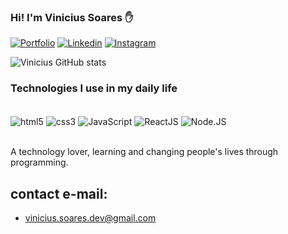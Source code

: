 
### Hi! I'm Vinicius Soares ✋

[![Portfolio](https://img.shields.io/website-up-down-green-red/http/monip.org.svg)](https://portfolio-jet-two-61.vercel.app/)
[![Linkedin](https://img.shields.io/badge/LinkedIn-0077B5?style=for-the-badge&logo=linkedin&logoColor=white)](https://www.linkedin.com/in/vinicius-soaresdev)
[![Instagram](https://img.shields.io/badge/Instagram-E4405F?style=for-the-badge&logo=instagram&logoColor=white)](https://www.instagram.com/_viniciussoares1/)

![Vinicius GitHub stats](https://github-readme-stats.vercel.app/api?username=vinicius-soares-dev&show_icons=true&theme=dracula)

### Technologies I use in my daily life

<div style="display: inline_block"><br/>
  <img align="center" alt="html5" src="https://img.shields.io/badge/HTML5-E34F26?style=for-the-badge&logo=html5&logoColor=white">
  <img align="center" alt="css3" src="https://img.shields.io/badge/CSS3-1572B6?style=for-the-badge&logo=css3&logoColor=white">
  <img align="center" alt="JavaScript" src="https://img.shields.io/badge/JavaScript-F7DF1E?style=for-the-badge&logo=javascript&logoColor=black">
  <img align="center" alt="ReactJS" src="https://img.shields.io/badge/React-20232A?style=for-the-badge&logo=react&logoColor=61DAFB">
  <img align="center" alt="Node.JS" src="https://img.shields.io/badge/Node.js-43853D?style=for-the-badge&logo=node.js&logoColor=white">
  
</div><br/>

A technology lover, learning and changing people's lives through programming.

## contact e-mail:

- vinicius.soares.dev@gmail.com

